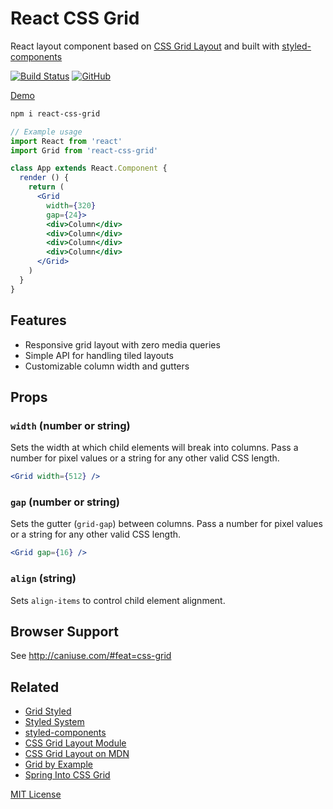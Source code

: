 
# React CSS Grid

React layout component based on [CSS Grid Layout][spec] and built with [styled-components][sc]

[![Build Status][travis-badge]][travis]
[![GitHub][stars]][gh]

[Demo](http://jxnblk.com/react-css-grid/docs)

[travis-badge]: https://img.shields.io/travis/jxnblk/react-css-grid/master.svg?style=flat-square
[travis]: https://travis-ci.org/jxnblk/react-css-grid
[gh]: https://github.com/jxnblk/react-css-grid
[stars]: https://img.shields.io/github/stars/jxnblk/react-css-grid.svg?style=social&label=Star

```sh
npm i react-css-grid
```

```jsx
// Example usage
import React from 'react'
import Grid from 'react-css-grid'

class App extends React.Component {
  render () {
    return (
      <Grid
        width={320}
        gap={24}>
        <div>Column</div>
        <div>Column</div>
        <div>Column</div>
        <div>Column</div>
      </Grid>
    )
  }
}
```


## Features

- Responsive grid layout with zero media queries
- Simple API for handling tiled layouts
- Customizable column width and gutters


## Props

### `width` (number or string)

Sets the width at which child elements will break into columns.
Pass a number for pixel values or a string for any other valid CSS length.

```jsx
<Grid width={512} />
```

### `gap` (number or string)

Sets the gutter (`grid-gap`) between columns.
Pass a number for pixel values or a string for any other valid CSS length.

```jsx
<Grid gap={16} />
```

### `align` (string)

Sets `align-items` to control child element alignment.


## Browser Support

See http://caniuse.com/#feat=css-grid


## Related

- [Grid Styled](https://github.com/jxnblk/grid-styled)
- [Styled System](https://github.com/jxnblk/styled-system)
- [styled-components][sc]
- [CSS Grid Layout Module][spec]
- [CSS Grid Layout on MDN](https://developer.mozilla.org/en-US/docs/Web/CSS/CSS_Grid_Layout)
- [Grid by Example](https://gridbyexample.com/video/series-auto-fill-auto-fit/)
- [Spring Into CSS Grid](http://jonibologna.com/spring-into-css-grid/)


[spec]: https://www.w3.org/TR/css-grid-1/
[demo]: http://jxnblk.com/react-css-grid/
[sc]: https://styled-components.com

[MIT License](LICENSE.md)
